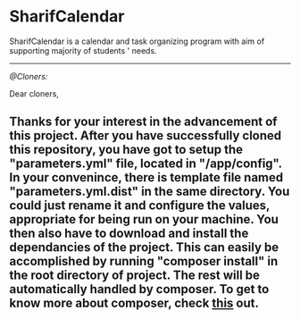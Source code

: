 SharifCalendar
==============

SharifCalendar is a calendar and task organizing program with aim of supporting
majority of students ' needs.

---
*@Cloners:*

Dear cloners,
	
Thanks for your interest in the advancement of this project.
After you have successfully cloned this repository, you have got to setup
the "parameters.yml" file, located in "/app/config". In your convenince,
there is template file named "parameters.yml.dist" in the same directory.
You could just rename it and configure the values, appropriate for being run
on your machine.
You then also have to download and install the dependancies of the project.
This can easily be accomplished by running "composer install" in the root
directory of project. The rest will be automatically handled by composer.
To get to know more about composer, check [this](http://symfony.com/doc/current/book/installation.html) out.
---
